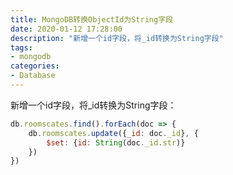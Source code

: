 ```yaml
---
title: MongoDB转换ObjectId为String字段
date: 2020-01-12 17:28:00
description: "新增一个id字段，将_id转换为String字段"
tags:
- mongodb
categories:
- Database
---
```

新增一个id字段，将_id转换为String字段：
```js
db.roomscates.find().forEach(doc => {
    db.roomscates.update({_id: doc._id}, {
        $set: {id: String(doc._id.str)} 
    })
})
```
